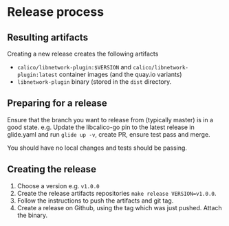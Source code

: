 # Release process

## Resulting artifacts
Creating a new release creates the following artifacts
* `calico/libnetwork-plugin:$VERSION` and `calico/libnetwork-plugin:latest` container images (and the quay.io variants)
* `libnetwork-plugin` binary (stored in the `dist` directory.

## Preparing for a release
Ensure that the branch you want to release from (typically master) is in a good state.
e.g. Update the libcalico-go pin to the latest release in glide.yaml and run `glide up -v`, create PR, ensure test pass and merge.

You should have no local changes and tests should be passing.

## Creating the release
1. Choose a version e.g. `v1.0.0`
2. Create the release artifacts repositories `make release VERSION=v1.0.0`. 
3. Follow the instructions to push the artifacts and git tag.
4. Create a release on Github, using the tag which was just pushed. Attach the binary.
